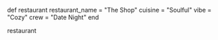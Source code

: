def restaurant
  restaurant_name = "The Shop"
  cuisine = "Soulful"
  vibe = "Cozy"
  crew = "Date Night"
end

restaurant